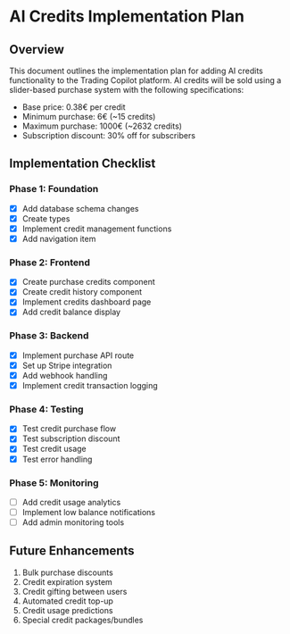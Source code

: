 # AI Credits Implementation Plan

## Overview

This document outlines the implementation plan for adding AI credits functionality to the Trading Copilot platform. AI credits will be sold using a slider-based purchase system with the following specifications:

- Base price: 0.38€ per credit
- Minimum purchase: 6€ (~15 credits)
- Maximum purchase: 1000€ (~2632 credits)
- Subscription discount: 30% off for subscribers

## Implementation Checklist

### Phase 1: Foundation

- [x] Add database schema changes
- [x] Create types
- [x] Implement credit management functions
- [x] Add navigation item

### Phase 2: Frontend

- [x] Create purchase credits component
- [x] Create credit history component
- [x] Implement credits dashboard page
- [x] Add credit balance display

### Phase 3: Backend

- [x] Implement purchase API route
- [x] Set up Stripe integration
- [x] Add webhook handling
- [x] Implement credit transaction logging

### Phase 4: Testing

- [x] Test credit purchase flow
- [x] Test subscription discount
- [x] Test credit usage
- [x] Test error handling

### Phase 5: Monitoring

- [ ] Add credit usage analytics
- [ ] Implement low balance notifications
- [ ] Add admin monitoring tools

## Future Enhancements

1. Bulk purchase discounts
2. Credit expiration system
3. Credit gifting between users
4. Automated credit top-up
5. Credit usage predictions
6. Special credit packages/bundles
